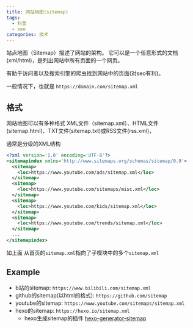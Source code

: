 ```yaml
---
title: 网站地图(sitemap)
tags:
  - 科普
  - seo
categories: 技术
---
```


站点地图（Sitemap）描述了网站的架构。 它可以是一个任意形式的文档(xml/html)，是列出网站中所有页面的一个网页。

有助于访问者以及搜索引擎的爬虫找到网站中的页面(对seo有利)。

一般情况下，也就是 `https://domain.com/sitemap.xml`


## 格式

网站地图可以有多种格式 XML文件（sitemap.xml）、HTML文件(sitemap.html)、TXT文件(sitemap.txt)或RSS文件(rss.xml)，

通常是分级的XML结构

```xml
<?xml version='1.0' encoding='UTF-8'?>
<sitemapindex xmlns='http://www.sitemaps.org/schemas/sitemap/0.9'>
  <sitemap>
    <loc>https://www.youtube.com/ads/sitemap.xml</loc>
  </sitemap>
  <sitemap>
    <loc>https://www.youtube.com/sitemaps/misc.xml</loc>
  </sitemap>
  <sitemap>
    <loc>https://www.youtube.com/kids/sitemap.xml</loc>
  </sitemap>
  <sitemap>
    <loc>https://www.youtube.com/trends/sitemap.xml</loc>
  </sitemap>
  ...
</sitemapindex>
```

如上面 从首页的`sitemap.xml`指向了子模块中的多个`sitemap.xml`

## Example

- b站的sitemap: `https://www.bilibili.com/sitemap.xml`
- github的sitemap(以html的格式): `https://github.com/sitemap`
- youtube的sitemap: `https://www.youtube.com/sitemaps/sitemap.xml`
- hexo的sitemap: `https://hexo.io/sitemap.xml`
  - hexo生成sitemap的插件 [hexo-generator-sitemap](https://github.com/hexojs/hexo-generator-sitemap)
